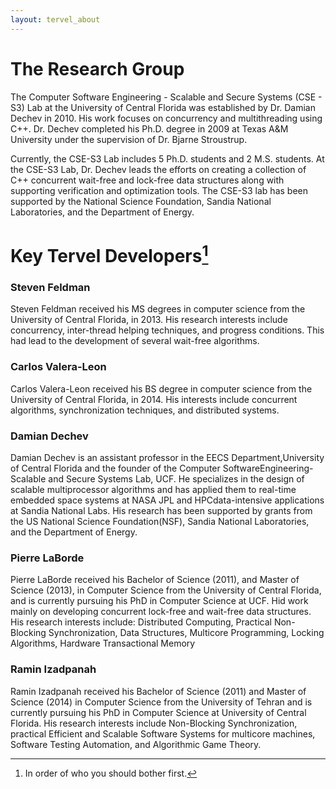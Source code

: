 ```yaml
---
layout: tervel_about
---
```


# The Research Group

The Computer Software Engineering - Scalable and Secure Systems (CSE - S3) Lab at the University of Central Florida was established by Dr. Damian Dechev in 2010. His work focuses on concurrency and multithreading using C++. Dr. Dechev completed his Ph.D. degree in 2009 at Texas A&M University under the supervision of Dr. Bjarne Stroustrup.

Currently, the CSE-S3 Lab includes 5 Ph.D. students and 2 M.S. students. At the CSE-S3 Lab, Dr. Dechev leads the efforts on creating a collection of C++ concurrent wait-free and lock-free data structures along with supporting verification and optimization tools. The CSE-S3 lab has been supported by the National Science Foundation, Sandia National Laboratories, and the Department of Energy.

# Key Tervel Developers[^0]
<h3> Steven Feldman</h3>
Steven Feldman received his MS degrees in computer science from the University of Central Florida, in 2013. His research interests include concurrency, inter-thread helping techniques, and progress conditions.
This had lead to the development of several wait-free algorithms.

<h3> Carlos Valera-Leon</h3>
Carlos Valera-Leon received his BS degree in computer science from the University of Central Florida, in 2014. His interests include concurrent algorithms, synchronization techniques, and distributed systems.

<h3> Damian Dechev</h3>
Damian Dechev is an assistant professor in the EECS Department,University of Central Florida and the founder of the Computer SoftwareEngineering-Scalable and Secure Systems Lab, UCF. He specializes in the design of scalable multiprocessor algorithms and has applied them to real-time embedded space systems at NASA JPL and HPCdata-intensive applications at Sandia National Labs. His research has been supported by grants from the US National Science Foundation(NSF), Sandia National Laboratories, and the Department of Energy.

<h3> Pierre LaBorde </h3>
Pierre LaBorde received his Bachelor of Science (2011), and Master of Science (2013), in Computer Science from the University of Central Florida, and is currently pursuing his PhD in Computer Science at UCF. Hid work mainly on developing concurrent lock-free and wait-free data structures. His research interests include:
Distributed Computing, Practical Non-Blocking Synchronization, Data Structures, Multicore Programming, Locking Algorithms, Hardware Transactional Memory

<h3> Ramin Izadpanah </h3>
Ramin Izadpanah received his Bachelor of Science (2011) and Master of Science (2014) in Computer Science from the University of Tehran and is currently pursuing his PhD in Computer Science at University of Central Florida. His research interests include Non-Blocking Synchronization, practical Efficient and Scalable Software Systems for multicore machines, Software Testing Automation, and Algorithmic Game Theory.

[^0]: In order of who you should bother first.
